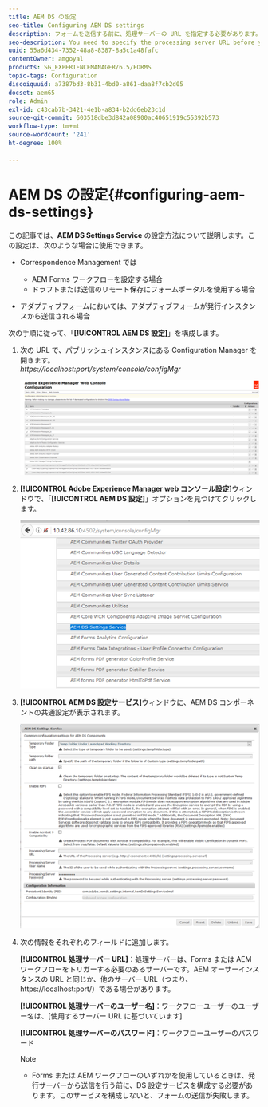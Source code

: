 ```yaml
---
title: AEM DS の設定
seo-title: Configuring AEM DS settings
description: フォームを送信する前に、処理サーバーの URL を指定する必要があります。
seo-description: You need to specify the processing server URL before you submit a form.
uuid: 55a6d434-7352-48a8-8387-8a5c1a48fafc
contentOwner: amgoyal
products: SG_EXPERIENCEMANAGER/6.5/FORMS
topic-tags: Configuration
discoiquuid: a7387bd3-8b31-4bd0-a861-daa8f7cb2d05
docset: aem65
role: Admin
exl-id: c43cab7b-3421-4e1b-a834-b2dd6eb23c1d
source-git-commit: 603518dbe3d842a08900ac40651919c55392b573
workflow-type: tm+mt
source-wordcount: '241'
ht-degree: 100%

---
```


# AEM DS の設定{#configuring-aem-ds-settings}

この記事では、**AEM DS Settings Service** の設定方法について説明します。この設定は、次のような場合に使用できます。

* Correspondence Management では

   * AEM Forms ワークフローを設定する場合
   * ドラフトまたは送信のリモート保存にフォームポータルを使用する場合

* アダプティブフォームにおいては、アダプティブフォームが発行インスタンスから送信される場合

次の手順に従って、「**[!UICONTROL AEM DS 設定]**」を構成します。

1. 次の URL で、パブリッシュインスタンスにある Configuration Manager を開きます。\
   *https://localhost:port/system/console/configMgr*

   ![AEM web コンソールの設定](assets/web_configuration_console_new.png)

1. **[!UICONTROL Adobe Experience Manager web コンソール設定]**&#x200B;ウィンドウで、「**[!UICONTROL AEM DS 設定]**」オプションを見つけてクリックします。

   ![DS 設定](assets/ds_settings_new.png)

1. **[!UICONTROL AEM DS 設定サービス]**&#x200B;ウィンドウに、AEM DS コンポーネントの共通設定が表示されます。

   ![DS 設定サービス](assets/ds_settings_service_new.png)

1. 次の情報をそれぞれのフィールドに追加します。

   **[!UICONTROL 処理サーバー URL]**：処理サーバーは、Forms または AEM ワークフローをトリガーする必要のあるサーバーです。AEM オーサーインスタンスの URL と同じか、他のサーバー URL（つまり、https://localhost:port/）である場合があります。

   **[!UICONTROL 処理サーバーのユーザー名]**：ワークフローユーザーのユーザー名は、[使用するサーバー URL に基づいています]

   **[!UICONTROL 処理サーバーのパスワード]**：ワークフローユーザーのパスワード

   >[!NOTE]
   >
   >
   >    
   >    
   >    * Forms または AEM ワークフローのいずれかを使用しているときは、発行サーバーから送信を行う前に、DS 設定サービスを構成する必要があります。このサービスを構成しないと、フォームの送信が失敗します。

